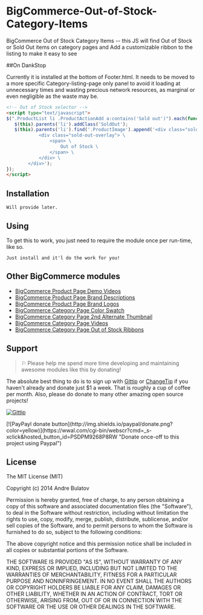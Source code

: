 BigCommerce-Out-of-Stock-Category-Items
=======================================

BigCommerce Out of Stock Category Items -- this JS will find Out of Stock or Sold Out items on category pages and Add a customizable ribbon to the listing to make it easy to see

##On DankStop

Currently it is installed at the bottom of Footer.html.  It needs to be moved to a more specific Category-listing-page only panel to avoid it loading at unnecessary times and wasting precious network resources, as marginal or even negligible as the waste may be.

```HTML
<!-- Out of Stock selector -->
<script type="text/javascript">
$(".ProductList li .ProductActionAdd a:contains('Sold out')").each(function( index ) {
   $(this).parents('li').addClass('SoldOut'); 
   $(this).parents('li').find('.ProductImage').append('<div class="sold-out-overlay-container" style="display:%%GLOBAL_HideActionAdd%%;"> \
            <div class="sold-out-overlay"> \
                <span> \
                    Out of Stock \
                </span> \
            </div> \
        </div>');
});
</script>
```

## Installation

    Will provide later.

## Using

To get this to work, you just need to require the module once per run-time, like so.

    Just install and it'l do the work for you!


## Other BigCommerce modules

* [BigCommerce Product Page Demo Videos](https://github.com/iamandrebulatov/BigCommerce-Product-Page-Demo-Videos)
* [BigCommerce Product Page Brand Descriptions](https://github.com/iamandrebulatov/BigCommerce-Product-Page-Brand-Descriptions)
* [BigCommerce Product Page Brand Logos](https://github.com/iamandrebulatov/BigCommerce-Product-Page-Brand-Logos)
* [BigCommerce Category Page Color Swatch](https://github.com/iamandrebulatov/BigCommerce-Color-Swatch-On-Category)
* [BigCommerce Category Page 2nd Alternate Thumbnail](https://github.com/iamandrebulatov/BigCommerce-Category-Pages-2nd-Alternate-Thumbnail)
* [BigCommerce Category Page Videos](https://github.com/iamandrebulatov/BigCommerce-Category-Page-Demo-Videos)
* [BigCommerce Category Page Out of Stock Ribbons](https://github.com/iamandrebulatov/BigCommerce-Out-of-Stock-Category-Items)


## Support

> ⚐ Please help me spend more time developing and maintaining awesome modules like this by donating!

The absolute best thing to do is to sign up with [Gittip](http://gittip.com) or [ChangeTip](http://changetip.com) if you haven't already and donate just $1 a week. That is roughly a cup of coffee per month. Also, please do donate to many other amazing open source projects!

[![Gittip](http://img.shields.io/gittip/alexgorbatchev.png)](https://www.gittip.com/andrebulatov/)
<div id="changetip_tipme_button" data-bid="uamLZQArprKRkS95Eb2tke" data-uid="EM6EKFgZ8MrqjBShL59Fin"></div><script>(function(document,script,id){var js,r=document.getElementsByTagName(script)[0],protocol=/^http:/.test(document.location)?'http':'https';if(!document.getElementById(id)){js=document.createElement(script);js.id=id;js.src=protocol+'://widgets.changetip.com/public/js/widgets.js';r.parentNode.insertBefore(js,r)}}(document,'script','changetip_w_0'));</script>
[![PayPayl donate button](http://img.shields.io/paypal/donate.png?color=yellow)](https://wwal.com/cgi-bin/webscr?cmd=_s-xclick&hosted_button_id=PSDPM9268P8RW "Donate once-off to this project using Paypal")


## License

The MIT License (MIT)

Copyright (c) 2014 Andre Bulatov

Permission is hereby granted, free of charge, to any person obtaining a copy
of this software and associated documentation files (the "Software"), to deal
in the Software without restriction, including without limitation the rights
to use, copy, modify, merge, publish, distribute, sublicense, and/or sell
copies of the Software, and to permit persons to whom the Software is
furnished to do so, subject to the following conditions:

The above copyright notice and this permission notice shall be included in
all copies or substantial portions of the Software.

THE SOFTWARE IS PROVIDED "AS IS", WITHOUT WARRANTY OF ANY KIND, EXPRESS OR
IMPLIED, INCLUDING BUT NOT LIMITED TO THE WARRANTIES OF MERCHANTABILITY,
FITNESS FOR A PARTICULAR PURPOSE AND NONINFRINGEMENT. IN NO EVENT SHALL THE
AUTHORS OR COPYRIGHT HOLDERS BE LIABLE FOR ANY CLAIM, DAMAGES OR OTHER
LIABILITY, WHETHER IN AN ACTION OF CONTRACT, TORT OR OTHERWISE, ARISING FROM,
OUT OF OR IN CONNECTION WITH THE SOFTWARE OR THE USE OR OTHER DEALINGS IN
THE SOFTWARE.
